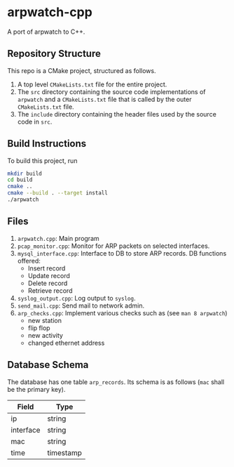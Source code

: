 # arpwatch-cpp
A port of arpwatch to C++.

## Repository Structure

This repo is a CMake project, structured as follows.

1. A top level `CMakeLists.txt` file for the entire project.
2. The `src` directory containing the source code implementations of `arpwatch` and a `CMakeLists.txt` file that is called by the outer `CMakeLists.txt` file.
3. The `include` directory containing the header files used by the source code in `src`.

## Build Instructions

To build this project, run

```bash
mkdir build
cd build
cmake ..
cmake --build . --target install
./arpwatch  
```

## Files

1. `arpwatch.cpp`: Main program
2. `pcap_monitor.cpp`: Monitor for ARP packets on selected interfaces.
3. `mysql_interface.cpp`: Interface to DB to store ARP records. DB functions offered:
    - Insert record
    - Update record
    - Delete record
    - Retrieve record
4. `syslog_output.cpp`: Log output to `syslog`.
5. `send_mail.cpp`: Send mail to network admin.
6. `arp_checks.cpp`: Implement various checks such as (see `man 8 arpwatch`)
    - new station
    - flip flop
    - new activity
    - changed ethernet address

## Database Schema

The database has one table `arp_records`. Its schema is as follows (`mac` shall be the primary key).

| Field | Type |
|-|-|
| ip | string |
| interface | string |
| mac | string |
| time | timestamp |
